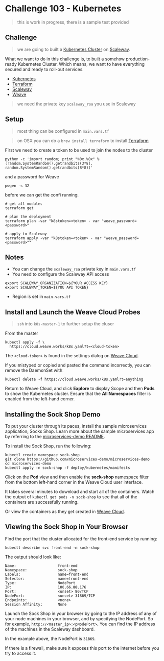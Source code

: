 # Challenge 103 - Kubernetes

> this is work in progress, there is a sample test provided

## Challenge

> we are going to built a [Kubernetes Cluster](https://kubernetes.io/) on [Scaleway](https://www.scaleway.com).

What we want to do in this challenge is, to built a somehow production-ready Kubernetes Cluster. Which means, we want to have everything secured and ready to roll-out services.

* [Kubernetes](https://kubernetes.io/)
* [Terraform](terraform.io)
* [Scaleway](https://www.scaleway.com)
* [Weave](https://weave.works)

> we need the private key `scaleway_rsa` you use in Scaleway

## Setup

> most thing can be configured in `main.vars.tf`

> on OSX you can do a `brew install terraform` to install [Terraform](terraform.io)

First we need to create a token to be used to join the nodes to the cluster

```
python -c 'import random; print "%0x.%0x" % (random.SystemRandom().getrandbits(3*8), random.SystemRandom().getrandbits(8*8))'
```

and a password for Weave

```
pwgen -s 32
```

before we can get the confi running.

```
# get all modules
terraform get

# plan the deployment
terraform plan -var "k8stoken=<token> - var "weave_password=<password>"

# apply to Scaleway
terraform apply -var "k8stoken=<token> - var "weave_password=<password>""
```

## Notes

* You can change the `scaleway_rsa` private key in `main.vars.tf` 
* You need to configure the Scaleway API access 

```
export SCALEWAY_ORGANIZATION=${YOUR ACCESS KEY}
export SCALEWAY_TOKEN=${YOU API TOKEN}
```

* Region is set in `main.vars.tf` 

## Install and Launch the Weave Cloud Probes

> `ssh` into `k8s-master-1` to further setup the cluser

From the master

```
kubectl apply -f \
  https://cloud.weave.works/k8s.yaml?t=<cloud-token>
```

The `<cloud-token>` is found in the settings dialog on [Weave Cloud](https://cloud.weave.works/).

If you mistyped or copied and pasted the command incorrectly, you can remove the DaemonSet with:

```
kubectl delete -f https://cloud.weave.works/k8s.yaml?t=anything
```

Return to Weave Cloud, and click **Explore** to display Scope and then **Pods** to show the Kubernetes cluster. Ensure that the **All Namespaces** filter is enabled from the left-hand corner.


## Installing the Sock Shop Demo

To put your cluster through its paces, install the sample microservices application, Socks Shop. Learn more about the sample microservices app by referring to the [microservices-demo README](https://github.com/microservices-demo/microservices-demo).

To install the Sock Shop, run the following:

```
kubectl create namespace sock-shop
git clone https://github.com/microservices-demo/microservices-demo
cd microservices-demo
kubectl apply -n sock-shop -f deploy/kubernetes/manifests
```

Click on the **Pod** view and then enable the **sock-shop** namespace filter from the bottom left-hand corner in the Weave Cloud user interface.

It takes several minutes to download and start all of the containers.  Watch the output of `kubectl get pods -n sock-shop` to see that all of the containers are successfully running.

Or view the containers as they get created in [Weave Cloud](https://cloud.weave.works/).


## Viewing the Sock Shop in Your Browser

Find the port that the cluster allocated for the front-end service by running:

```
kubectl describe svc front-end -n sock-shop
```

The output should look like:

```
Name:                   front-end
Namespace:              sock-shop
Labels:                 name=front-end
Selector:               name=front-end
Type:                   NodePort
IP:                     100.66.88.176
Port:                   <unset> 80/TCP
NodePort:               <unset> 31869/TCP
Endpoints:              <none>
Session Affinity:       None
```

Launch the Sock Shop in your browser by going to the IP address of any of your node machines in your browser, and by specifying the NodePort. So for example, `http://<master_ip>:<pNodePort>`. You can find the IP address of the machines in the Scaleway dashboard.

In the example above, the NodePort is `31869`.

If there is a firewall, make sure it exposes this port to the internet before you try to access it.
